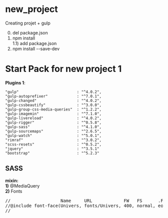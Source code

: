 # new_project
Creating projet + gulp <br>

0) del package.json <br>
1) npm install <br>
  1.1) add package.json <br>
2) npm install --save-dev <br>

<h1>Start Pack for new project 1</h1>

<strong>Plugins 1</strong>: <br>
                                          
    "gulp"                          : "^4.0.2",
    "gulp-autoprefixer"             : "^7.0.1",
    "gulp-changed"                  : "^4.0.2",
    "gulp-cssbeautify"              : "^3.0.0",
    "gulp-group-css-media-queries"  : "^1.2.2",
    "gulp-imagemin"                 : "^7.1.0",
    "gulp-livereload"               : "^4.0.2",
    "gulp-rigger"                   : "^0.5.8",
    "gulp-sass"                     : "^4.1.0",
    "gulp-sourcemaps"               : "^2.6.5",
    "gulp-watch"                    : "^5.0.1",
    "rimraf"                        : "^3.0.2",
    "scss-resets"                   : "^0.5.2",
    "jquery"                        : "^3.5.1"
    "bootstrap"                     : "^5.2.3"

<h2>SASS</h2>
<strong>mixin:</strong><br>
 <strong>1)</strong> @MediaQuery <br>
 <strong>2)</strong> Fonts<br>
<pre>
//                   Name     URL            FW   FS      .FF
//@include font-face(Univers, fonts/Univers, 400, normal, eot otf svg woff woff2);)
//
</pre>
 
